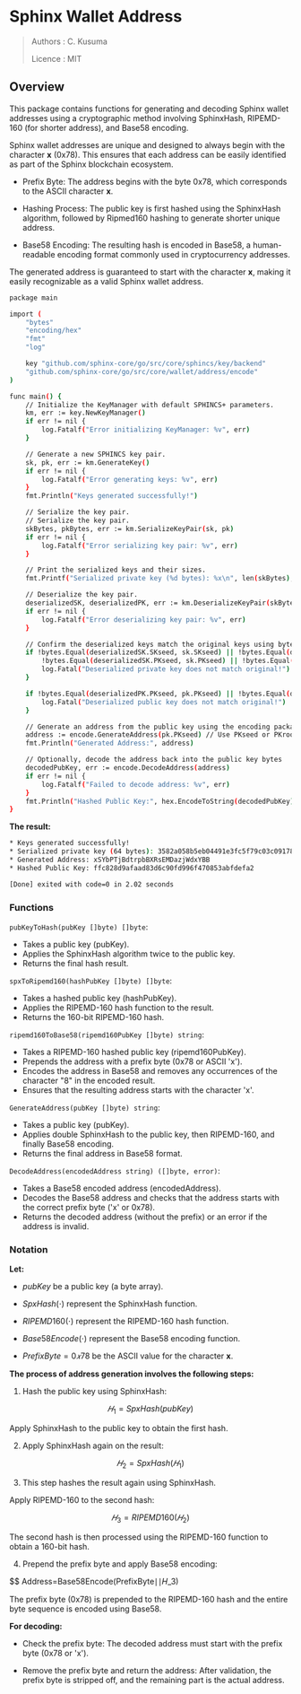 # Sphinx Wallet Address

> Authors : C. Kusuma
> 
> Licence : MIT

## Overview

This package contains functions for generating and decoding Sphinx wallet addresses using a cryptographic method involving SphinxHash, RIPEMD-160 (for shorter address), and Base58 encoding.

Sphinx wallet addresses are unique and designed to always begin with the character **x** (0x78). This ensures that each address can be easily identified as part of the Sphinx blockchain ecosystem.

* Prefix Byte: The address begins with the byte 0x78, which corresponds to the ASCII character **x**.

* Hashing Process: The public key is first hashed using the SphinxHash algorithm, followed by Ripmed160 hashing to generate shorter unique address.

* Base58 Encoding: The resulting hash is encoded in Base58, a human-readable encoding format commonly used in cryptocurrency addresses.
 
The generated address is guaranteed to start with the character **x**, making it easily recognizable as a valid Sphinx wallet address.


```bash
package main

import (
	"bytes"
	"encoding/hex"
	"fmt"
	"log"

	key "github.com/sphinx-core/go/src/core/sphincs/key/backend"
	"github.com/sphinx-core/go/src/core/wallet/address/encode"
)

func main() {
	// Initialize the KeyManager with default SPHINCS+ parameters.
	km, err := key.NewKeyManager()
	if err != nil {
		log.Fatalf("Error initializing KeyManager: %v", err)
	}

	// Generate a new SPHINCS key pair.
	sk, pk, err := km.GenerateKey()
	if err != nil {
		log.Fatalf("Error generating keys: %v", err)
	}
	fmt.Println("Keys generated successfully!")

	// Serialize the key pair.
	// Serialize the key pair.
	skBytes, pkBytes, err := km.SerializeKeyPair(sk, pk)
	if err != nil {
		log.Fatalf("Error serializing key pair: %v", err)
	}

	// Print the serialized keys and their sizes.
	fmt.Printf("Serialized private key (%d bytes): %x\n", len(skBytes), skBytes)

	// Deserialize the key pair.
	deserializedSK, deserializedPK, err := km.DeserializeKeyPair(skBytes, pkBytes)
	if err != nil {
		log.Fatalf("Error deserializing key pair: %v", err)
	}

	// Confirm the deserialized keys match the original keys using bytes.Equal
	if !bytes.Equal(deserializedSK.SKseed, sk.SKseed) || !bytes.Equal(deserializedSK.SKprf, sk.SKprf) ||
		!bytes.Equal(deserializedSK.PKseed, sk.PKseed) || !bytes.Equal(deserializedSK.PKroot, sk.PKroot) {
		log.Fatal("Deserialized private key does not match original!")
	}

	if !bytes.Equal(deserializedPK.PKseed, pk.PKseed) || !bytes.Equal(deserializedPK.PKroot, pk.PKroot) {
		log.Fatal("Deserialized public key does not match original!")
	}

	// Generate an address from the public key using the encoding package
	address := encode.GenerateAddress(pk.PKseed) // Use PKseed or PKroot as needed
	fmt.Println("Generated Address:", address)

	// Optionally, decode the address back into the public key bytes
	decodedPubKey, err := encode.DecodeAddress(address)
	if err != nil {
		log.Fatalf("Failed to decode address: %v", err)
	}
	fmt.Println("Hashed Public Key:", hex.EncodeToString(decodedPubKey))
}
```

**The result:**

```bash
* Keys generated successfully!
* Serialized private key (64 bytes): 3582a058b5eb04491e3fc5f79c03c09178d534784b6cfc41c590d7619bc85542a30fa845b788863fa42b4f66806ef23b11c4156f97a71f58f944a25c28943f11
* Generated Address: xSYbPTjBdtrpbBXRsEMDazjWdxYBB
* Hashed Public Key: ffc828d9afaad83d6c90fd996f470853abfdefa2

[Done] exited with code=0 in 2.02 seconds
```

### Functions

`pubKeyToHash(pubKey []byte) []byte`:

* Takes a public key (pubKey).
* Applies the SphinxHash algorithm twice to the public key.
* Returns the final hash result.

`spxToRipemd160(hashPubKey []byte) []byte`:

* Takes a hashed public key (hashPubKey).
* Applies the RIPEMD-160 hash function to the result.
* Returns the 160-bit RIPEMD-160 hash.

`ripemd160ToBase58(ripemd160PubKey []byte) string`:

* Takes a RIPEMD-160 hashed public key (ripemd160PubKey).
* Prepends the address with a prefix byte (0x78 or ASCII 'x').
* Encodes the address in Base58 and removes any occurrences of the character "8" in the encoded result.
* Ensures that the resulting address starts with the character 'x'.

`GenerateAddress(pubKey []byte) string`:

* Takes a public key (pubKey).
* Applies double SphinxHash to the public key, then RIPEMD-160, and finally Base58 encoding.
* Returns the final address in Base58 format.

`DecodeAddress(encodedAddress string) ([]byte, error)`:

* Takes a Base58 encoded address (encodedAddress).
* Decodes the Base58 address and checks that the address starts with the correct prefix byte ('x' or 0x78).
* Returns the decoded address (without the prefix) or an error if the address is invalid.

### Notation

**Let:**

* $pubKey$ be a public key (a byte array).

* $SpxHash(⋅)$ represent the SphinxHash function.

* $RIPEMD160(⋅)$ represent the RIPEMD-160 hash function.

* $Base58Encode(⋅)$ represent the Base58 encoding function.

* $PrefixByte=0𝑥78$ be the ASCII value for the character **x**.


**The process of address generation involves the following steps:**

1. Hash the public key using SphinxHash:

$$
𝐻_1=SpxHash(pubKey)
$$

Apply SphinxHash to the public key to obtain the first hash.


2. Apply SphinxHash again on the result:

$$
𝐻_2=SpxHash(𝐻_1)
$$

3. This step hashes the result again using SphinxHash.

Apply RIPEMD-160 to the second hash:

$$
𝐻_3=RIPEMD160(𝐻_2)
$$

The second hash is then processed using the RIPEMD-160 function to obtain a 160-bit hash.


4. Prepend the prefix byte and apply Base58 encoding:

$$
Address=Base58Encode(PrefixByte∣∣𝐻_3)

The prefix byte (0x78) is prepended to the RIPEMD-160 hash and the entire byte sequence is encoded using Base58.


**For decoding:**

* Check the prefix byte: The decoded address must start with the prefix byte (0x78 or 'x').

* Remove the prefix byte and return the address: After validation, the prefix byte is stripped off, and the remaining part is the actual address.